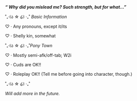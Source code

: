<b><i>“ Why did you mislead me? Such strength, but for what...” </b></i>

<p>
  
</p>

˚₊‧꒰ა ☆ ໒꒱ ‧₊˚ <i>Basic Information</i>

♡ · Any pronouns, except it/its

♡ · Shelly kin, somewhat

<p>
  
</p>

˚₊‧꒰ა ☆ ໒꒱ ‧₊˚<i>Pony Town</i>

♡ · Mostly semi-afk/off-tab; W2i

♡ · Cuds are OK!!

♡ · Roleplay OK!! (Tell me before going into character, though.)

<p>
  
</p>

˚₊‧꒰ა ☆ ໒꒱ ‧₊˚

<i>Will add more in the future.</i>
